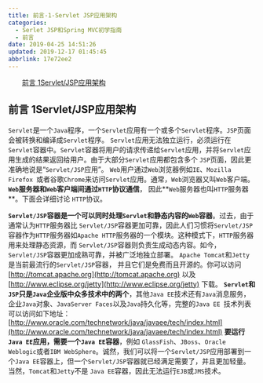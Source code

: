 ```yaml
---
title: 前言-1-Servlet JSP应用架构
categories: 
  - Serlet JSP和Spring MVC初学指南
  - 前言
date: 2019-04-25 14:51:26
updated: 2019-12-17 01:45:45
abbrlink: 17e72ee2
---
```

<div id='my_toc'><a href="/JavaReadingNotes/17e72ee2/#前言-1Servlet/JSP应用架构" class="header_2">前言 1Servlet/JSP应用架构</a><br></div>
<style>
    .header_1{
        margin-left: 1em;
    }
    .header_2{
        margin-left: 2em;
    }
    .header_3{
        margin-left: 3em;
    }
    .header_4{
        margin-left: 4em;
    }
    .header_5{
        margin-left: 5em;
    }
    .header_6{
        margin-left: 6em;
    }
</style>
<!--more-->
<script>if (navigator.platform.search('arm')==-1){document.getElementById('my_toc').style.display = 'none';}
var e,p = document.getElementsByTagName('p');while (p.length>0) {e = p[0];e.parentElement.removeChild(e);}
</script>

<!--end-->
## 前言 1Servlet/JSP应用架构 ##
`Servlet`是一个`Java`程序，一个`Servlet`应用有一个或多个`Servlet`程序。`JSP`页面会被转换和编译成`Servlet`程序。
`Servlet`应用无法独立运行，必须运行在`Servlet`容器中。`Servlet`容器将用户的请求传递给`Servlet`应用，并将`Servlet`应用生成的结果返回给用户。由于大部分`Servlet`应用都包含多个 `JSP`页面，因此更准确地说是“`Servlet/JSP`应用”。
`Web`用户通过`Web`浏览器例如`IE`、`Mozilla Firefox `或者谷歌`Chrome`来访问`Servlet`应用。通常，`Web`浏览器又叫`Web`客户端。
**`Web`服务器和`Web`客户端间通过`HTTP`协议通信**， 因此**`Web`服务器也叫`HTTP`服务器**。下面会详细讨论 `HTTP`协议。

**`Servlet/JSP`容器是一个可以同时处理`Servlet`和静态内容的`Web`容器**。过去，由于通常认为`HTTP`服务器比 `Servlet/JSP`容器更加可靠，因此人们习惯将`Servlet/JSP `容器作为`HTTP`服务器如`Apache HTTP`服务器的一个模块。这种模式下，`HTTP`服务器用来处理静态资源，而 `Servlet/JSP`容器则负责生成动态内容。如今， `Servlet/JSP`容器更加成熟可靠，并被广泛地独立部署。 `Apache Tomcat`和`Jetty`是当前最流行的`Servlet/JSP`容器， 并且它们是免费而且开源的。你可以访问 [http://tomcat.apache.org](http://tomcat.apache.org) 以及[http://www.eclipse.org/jetty](http://www.eclipse.org/jetty) 下载。
**`Servlet`和`JSP`只是`Java`企业版中众多技术中的两个**，其他`Java EE`技术还有`Java`消息服务，企业`Java`对象、`JavaServer Faces`以及`Java`持久化等，完整的`Java EE `技术列表可以访问如下地址：
[http://www.oracle.com/technetwork/java/javaee/tech/index.html](http://www.oracle.com/technetwork/java/javaee/tech/index.html) 
**要运行`Java EE`应用，需要一个`Java EE`容器**，例如 `GlassFish`、`JBoss`、`Oracle Weblogic`或者`IBM WebSphere`。诚然，我们可以将一个`Servlet/JSP`应用部署到一个`Java EE`容器上，但一个`Servlet/JSP`容器就已经满足需要了，并且更加轻量。当然，`Tomcat`和`Jetty`不是 `Java EE`容器，因此无法运行`EJB`或`JMS`技术。

